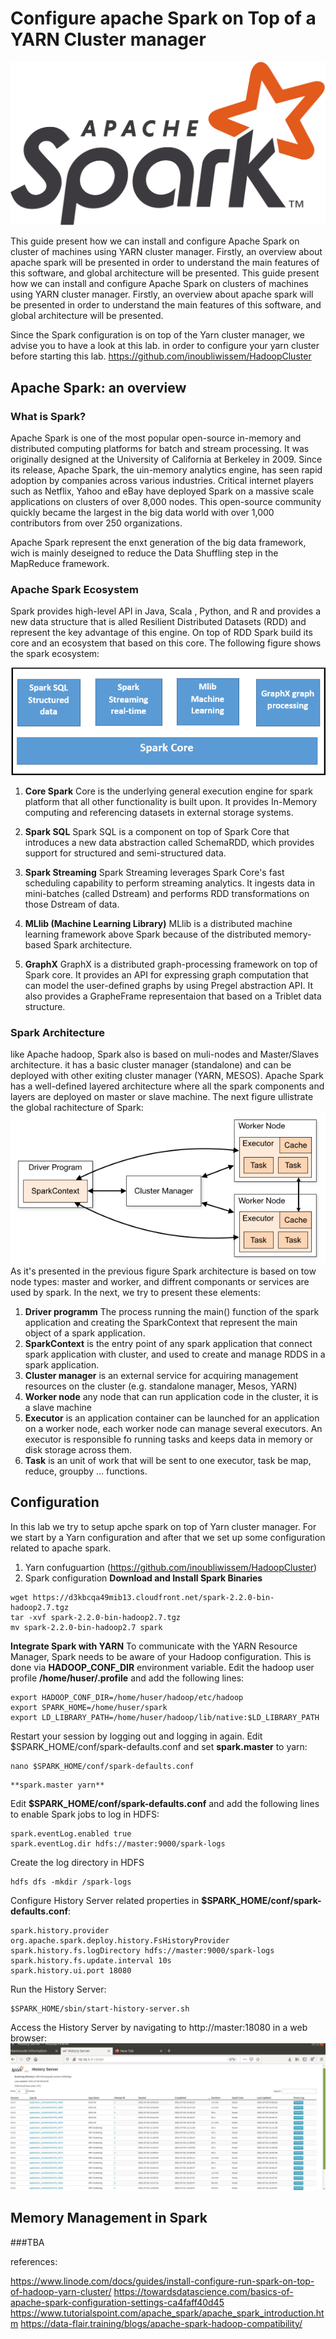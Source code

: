 # Configure apache Spark on Top of a YARN Cluster manager
![alt text](spark.png "apache spark")

This guide present how we can install and configure Apache Spark on cluster of machines using YARN cluster manager.  Firstly, an overview about apache spark will be presented in order to understand the main features of this software, and global architecture will be presented.
This guide present how we can install and configure Apache Spark on clusters of machines using YARN cluster manager.  Firstly, an overview about apache spark will be presented in order to understand the main features of this software, and global architecture will be presented.

Since the Spark configuration is on top of the Yarn cluster manager, we advise you to have a look at this lab. in order to configure your yarn cluster before starting this lab.
https://github.com/inoubliwissem/HadoopCluster 
## Apache Spark: an overview
### What is Spark?
Apache Spark is one of the most popular open-source  in-memory and distributed computing platforms for  batch and stream processing.  It was originally designed at the University of California at Berkeley in 2009.
Since its release, Apache Spark, the uin-memory analytics engine, has seen rapid adoption by companies across various industries. Critical internet players such as Netflix, Yahoo and eBay have deployed Spark on a massive scale applications  on clusters of over 8,000 nodes. This open-source community quickly became the largest in the big data world with over 1,000 contributors from over 250 organizations.

Apache Spark represent the enxt generation of the big data framework, wich is mainly deseigned to  reduce the  Data Shuffling step in the MapReduce framework.
### Apache Spark Ecosystem
Spark  provides high-level API in Java, Scala , Python, and R and provides a new data structure that is alled Resilient Distributed Datasets (RDD)  and represent the key advantage of this engine. On top of RDD Spark build its core and an ecosystem that based on this core. The following figure shows the spark ecosystem:

![alt text](ecosystem.png "apache spark ecosystem")
1)  **Core Spark** Core is the underlying general execution engine for spark platform that all other functionality is built upon. It provides In-Memory computing and referencing datasets in external storage systems.

2) **Spark SQL** Spark SQL is a component on top of Spark Core that introduces a new data abstraction called SchemaRDD, which provides support for structured and semi-structured data.

3) **Spark Streaming** Spark Streaming leverages Spark Core's fast scheduling capability to perform streaming analytics. It ingests data in mini-batches (called Dstream) and performs RDD transformations on those Dstream of data.

4) **MLlib (Machine Learning Library)** MLlib is a distributed machine learning framework above Spark because of the distributed memory-based Spark architecture.

5) **GraphX** GraphX is a distributed graph-processing framework on top of Spark core. It provides an API for expressing graph computation that can model the user-defined graphs by using Pregel abstraction API. It also provides a GrapheFrame representaion that based on a Triblet data structure.

### Spark Architecture
like Apache hadoop, Spark also   is based on muli-nodes  and  Master/Slaves  architecture. it has a basic cluster manager (standalone) and can be deployed with other exiting cluster manager (YARN, MESOS).
Apache Spark has a well-defined layered architecture where all the spark components and layers are deployed on master or slave machine. The next figure ullistrate the global rachitecture of Spark:
![alt text](architecture.png "apache spark ecosystem")
As it's presented in the previous figure Spark architecture is based on tow node types: master and worker, and diffrent componants or services are used by spark. In the next, we try to present these elements:
1) **Driver programm**  The process running the main() function of the spark application and creating the SparkContext that represent the main object of a spark application.
2) **SparkContext** is the entry point of any spark application that connect spark application with cluster, and used to create and manage RDDS in a spark application.
3)  **Cluster manager**   is an external service for acquiring management resources on the cluster (e.g. standalone manager, Mesos, YARN)
4) **Worker node**  any node that can run application code in the cluster, it is a slave machine
5) **Executor**  is an application container can be launched for an application on a worker node, each worker node can manage several executors. An executor is responsible fo  running tasks and keeps data in memory or disk storage across them.
6) **Task**  is an unit of work that will be sent to one executor, task be map, reduce, groupby ... functions.

## Configuration
In this lab we try to setup apche spark on top of Yarn cluster manager. For we start by a Yarn configuration and after that we set up some configuration related to apache spark.
1) Yarn confuguartion (https://github.com/inoubliwissem/HadoopCluster)
2) Spark configuration
**Download and Install Spark Binaries**
```{r, engine='bash', count_lines}
wget https://d3kbcqa49mib13.cloudfront.net/spark-2.2.0-bin-hadoop2.7.tgz
tar -xvf spark-2.2.0-bin-hadoop2.7.tgz
mv spark-2.2.0-bin-hadoop2.7 spark
```
**Integrate Spark with YARN**
To communicate with the YARN Resource Manager, Spark needs to be aware of your Hadoop configuration. This is done via **HADOOP_CONF_DIR** environment variable. 
Edit the hadoop user profile **/home/huser/.profile** and add the following lines:

```{r, engine='bash', count_lines}
export HADOOP_CONF_DIR=/home/huser/hadoop/etc/hadoop
export SPARK_HOME=/home/huser/spark
export LD_LIBRARY_PATH=/home/huser/hadoop/lib/native:$LD_LIBRARY_PATH
```
Restart your session by logging out and logging in again.
Edit $SPARK_HOME/conf/spark-defaults.conf and set **spark.master** to yarn:
```{r, engine='bash', count_lines}
nano $SPARK_HOME/conf/spark-defaults.conf
```
```{r, engine='bash', count_lines}
**spark.master yarn**
```
Edit **$SPARK_HOME/conf/spark-defaults.conf** and add the following lines to enable Spark jobs to log in HDFS:
```{r, engine='bash', count_lines}
spark.eventLog.enabled true
spark.eventLog.dir hdfs://master:9000/spark-logs
```
Create the log directory in HDFS
```{r, engine='bash', count_lines}
hdfs dfs -mkdir /spark-logs
```
Configure History Server related properties in **$SPARK_HOME/conf/spark-defaults.conf**:
```{r, engine='bash', count_lines}
spark.history.provider org.apache.spark.deploy.history.FsHistoryProvider
spark.history.fs.logDirectory hdfs://master:9000/spark-logs
spark.history.fs.update.interval 10s
spark.history.ui.port 18080
```
Run the History Server:
```{r, engine='bash', count_lines}
$SPARK_HOME/sbin/start-history-server.sh
```
Access the History Server by navigating to http://master:18080 in a web browser:
![alt text](history.png "apache spark history")
## Memory Management in Spark
###TBA


references:

https://www.linode.com/docs/guides/install-configure-run-spark-on-top-of-hadoop-yarn-cluster/
https://towardsdatascience.com/basics-of-apache-spark-configuration-settings-ca4faff40d45
https://www.tutorialspoint.com/apache_spark/apache_spark_introduction.htm
https://data-flair.training/blogs/apache-spark-hadoop-compatibility/
